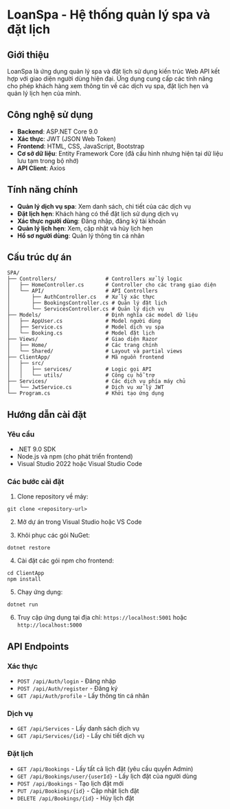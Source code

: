 # LoanSpa - Hệ thống quản lý spa và đặt lịch

## Giới thiệu
LoanSpa là ứng dụng quản lý spa và đặt lịch sử dụng kiến trúc Web API kết hợp với giao diện người dùng hiện đại. Ứng dụng cung cấp các tính năng cho phép khách hàng xem thông tin về các dịch vụ spa, đặt lịch hẹn và quản lý lịch hẹn của mình.

## Công nghệ sử dụng
- **Backend**: ASP.NET Core 9.0
- **Xác thực**: JWT (JSON Web Token)
- **Frontend**: HTML, CSS, JavaScript, Bootstrap
- **Cơ sở dữ liệu**: Entity Framework Core (đã cấu hình nhưng hiện tại dữ liệu lưu tạm trong bộ nhớ)
- **API Client**: Axios

## Tính năng chính
- **Quản lý dịch vụ spa**: Xem danh sách, chi tiết của các dịch vụ
- **Đặt lịch hẹn**: Khách hàng có thể đặt lịch sử dụng dịch vụ
- **Xác thực người dùng**: Đăng nhập, đăng ký tài khoản
- **Quản lý lịch hẹn**: Xem, cập nhật và hủy lịch hẹn
- **Hồ sơ người dùng**: Quản lý thông tin cá nhân

## Cấu trúc dự án
```
SPA/
├── Controllers/                # Controllers xử lý logic
│   ├── HomeController.cs       # Controller cho các trang giao diện
│   └── API/                    # API Controllers
│       ├── AuthController.cs   # Xử lý xác thực
│       ├── BookingsController.cs # Quản lý đặt lịch
│       └── ServicesController.cs # Quản lý dịch vụ
├── Models/                     # Định nghĩa các model dữ liệu
│   ├── AppUser.cs              # Model người dùng
│   ├── Service.cs              # Model dịch vụ spa
│   └── Booking.cs              # Model đặt lịch
├── Views/                      # Giao diện Razor
│   ├── Home/                   # Các trang chính
│   └── Shared/                 # Layout và partial views
├── ClientApp/                  # Mã nguồn frontend
│   ├── src/
│   │   ├── services/           # Logic gọi API
│   │   └── utils/              # Công cụ hỗ trợ
├── Services/                   # Các dịch vụ phía máy chủ
│   └── JwtService.cs           # Dịch vụ xử lý JWT
└── Program.cs                  # Khởi tạo ứng dụng
```

## Hướng dẫn cài đặt

### Yêu cầu
- .NET 9.0 SDK
- Node.js và npm (cho phát triển frontend)
- Visual Studio 2022 hoặc Visual Studio Code

### Các bước cài đặt
1. Clone repository về máy:
```
git clone <repository-url>
```

2. Mở dự án trong Visual Studio hoặc VS Code

3. Khôi phục các gói NuGet:
```
dotnet restore
```

4. Cài đặt các gói npm cho frontend:
```
cd ClientApp
npm install
```

5. Chạy ứng dụng:
```
dotnet run
```

6. Truy cập ứng dụng tại địa chỉ: `https://localhost:5001` hoặc `http://localhost:5000`

## API Endpoints

### Xác thực
- `POST /api/Auth/login` - Đăng nhập
- `POST /api/Auth/register` - Đăng ký
- `GET /api/Auth/profile` - Lấy thông tin cá nhân

### Dịch vụ
- `GET /api/Services` - Lấy danh sách dịch vụ
- `GET /api/Services/{id}` - Lấy chi tiết dịch vụ

### Đặt lịch
- `GET /api/Bookings` - Lấy tất cả lịch đặt (yêu cầu quyền Admin)
- `GET /api/Bookings/user/{userId}` - Lấy lịch đặt của người dùng
- `POST /api/Bookings` - Tạo lịch đặt mới
- `PUT /api/Bookings/{id}` - Cập nhật lịch đặt
- `DELETE /api/Bookings/{id}` - Hủy lịch đặt
